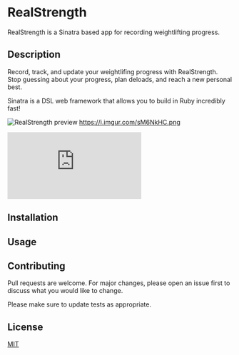 # RealStrength 

RealStrength is a Sinatra based app for recording weightlifting progress. 

## Description
Record, track, and update your weightlifing progress with RealStrength. Stop guessing about your progress, plan deloads, and reach a new personal best. 

Sinatra is a DSL web framework that allows you to build in Ruby incredibly fast!

![RealStrength preview](https://i.imgur.com/sM6NkHC.png)
https://i.imgur.com/sM6NkHC.png

![Learn more about Sinatra](http://sinatrarb.com/documentation.html "Sinatra Docs")


## Installation 


## Usage



## Contributing
Pull requests are welcome. For major changes, please open an issue first to discuss what you would like to change.

Please make sure to update tests as appropriate.

## License
[MIT](https://choosealicense.com/licenses/mit/)